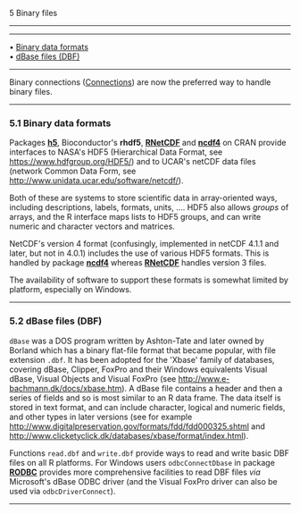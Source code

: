 5 Binary files

---

---

• [Binary data formats](#Binary-data-formats)     
 • [dBase files (DBF)](#dBase-files-_0028DBF_0029)

---

Binary connections ([Connections](#Connections)) are now the preferred
way to handle binary files.

---

### 5.1 Binary data formats

Packages [**h5**](https://CRAN.R-project.org/package=h5), Bioconductor's
**rhdf5**, [**RNetCDF**](https://CRAN.R-project.org/package=RNetCDF) and
[**ncdf4**](https://CRAN.R-project.org/package=ncdf4) on CRAN provide
interfaces to NASA's HDF5 (Hierarchical Data Format, see
<https://www.hdfgroup.org/HDF5/>) and to UCAR's netCDF data files
(network Common Data Form, see
<http://www.unidata.ucar.edu/software/netcdf/>).

Both of these are systems to store scientific data in array-oriented
ways, including descriptions, labels, formats, units, .... HDF5 also
allows _groups_ of arrays, and the R interface maps lists to HDF5
groups, and can write numeric and character vectors and matrices.

NetCDF's version 4 format (confusingly, implemented in netCDF 4.1.1 and
later, but not in 4.0.1) includes the use of various HDF5 formats. This
is handled by package
[**ncdf4**](https://CRAN.R-project.org/package=ncdf4) whereas
[**RNetCDF**](https://CRAN.R-project.org/package=RNetCDF) handles
version 3 files.

The availability of software to support these formats is somewhat
limited by platform, especially on Windows.

---

### 5.2 dBase files (DBF)

`dBase` was a DOS program written by Ashton-Tate and later owned by
Borland which has a binary flat-file format that became popular, with
file extension `.dbf`. It has been adopted for the 'Xbase'
family of databases, covering dBase, Clipper, FoxPro and their Windows
equivalents Visual dBase, Visual Objects and Visual FoxPro (see
<http://www.e-bachmann.dk/docs/xbase.htm>). A dBase file contains a
header and then a series of fields and so is most similar to an R data
frame. The data itself is stored in text format, and can include
character, logical and numeric fields, and other types in later versions
(see for example
<http://www.digitalpreservation.gov/formats/fdd/fdd000325.shtml> and
<http://www.clicketyclick.dk/databases/xbase/format/index.html>).

Functions `read.dbf` and `write.dbf` provide ways to read and write
basic DBF files on all R platforms. For Windows users `odbcConnectDbase`
in package [**RODBC**](https://CRAN.R-project.org/package=RODBC)
provides more comprehensive facilities to read DBF files _via_
Microsoft's dBase ODBC driver (and the Visual FoxPro driver can also be
used via `odbcDriverConnect`).

---
